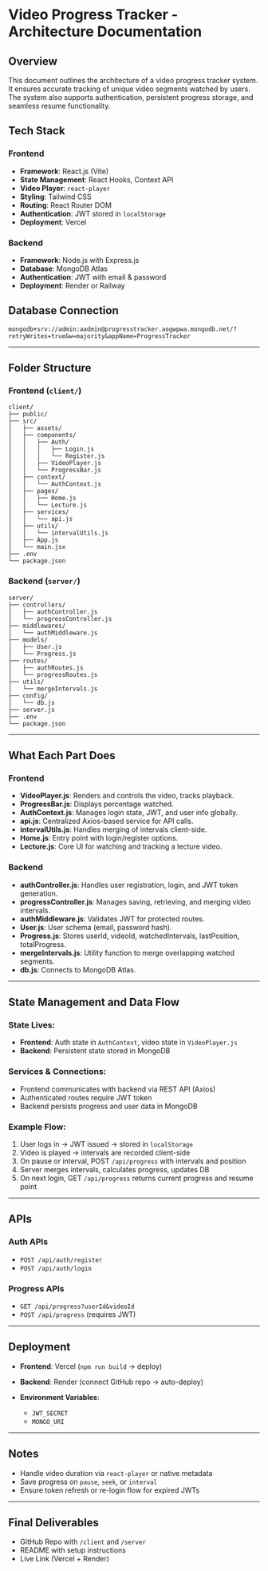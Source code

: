 # Video Progress Tracker - Architecture Documentation

## Overview

This document outlines the architecture of a video progress tracker system. It ensures accurate tracking of unique video segments watched by users. The system also supports authentication, persistent progress storage, and seamless resume functionality.

## Tech Stack

### Frontend

* **Framework**: React.js (Vite)
* **State Management**: React Hooks, Context API
* **Video Player**: `react-player`
* **Styling**: Tailwind CSS
* **Routing**: React Router DOM
* **Authentication**: JWT stored in `localStorage`
* **Deployment**: Vercel

### Backend

* **Framework**: Node.js with Express.js
* **Database**: MongoDB Atlas
* **Authentication**: JWT with email & password
* **Deployment**: Render or Railway

## Database Connection

```
mongodb+srv://admin:aadmin@progresstracker.aogwpwa.mongodb.net/?retryWrites=true&w=majority&appName=ProgressTracker
```

---

## Folder Structure

### Frontend (`client/`)

```
client/
├── public/
├── src/
│   ├── assets/
│   ├── components/
│   │   ├── Auth/
│   │   │   ├── Login.js
│   │   │   └── Register.js
│   │   ├── VideoPlayer.js
│   │   └── ProgressBar.js
│   ├── context/
│   │   └── AuthContext.js
│   ├── pages/
│   │   ├── Home.js
│   │   └── Lecture.js
│   ├── services/
│   │   └── api.js
│   ├── utils/
│   │   └── intervalUtils.js
│   ├── App.js
│   └── main.jsx
├── .env
└── package.json
```

### Backend (`server/`)

```
server/
├── controllers/
│   ├── authController.js
│   └── progressController.js
├── middlewares/
│   └── authMiddleware.js
├── models/
│   ├── User.js
│   └── Progress.js
├── routes/
│   ├── authRoutes.js
│   └── progressRoutes.js
├── utils/
│   └── mergeIntervals.js
├── config/
│   └── db.js
├── server.js
├── .env
└── package.json
```

---

## What Each Part Does

### Frontend

* **VideoPlayer.js**: Renders and controls the video, tracks playback.
* **ProgressBar.js**: Displays percentage watched.
* **AuthContext.js**: Manages login state, JWT, and user info globally.
* **api.js**: Centralized Axios-based service for API calls.
* **intervalUtils.js**: Handles merging of intervals client-side.
* **Home.js**: Entry point with login/register options.
* **Lecture.js**: Core UI for watching and tracking a lecture video.

### Backend

* **authController.js**: Handles user registration, login, and JWT token generation.
* **progressController.js**: Manages saving, retrieving, and merging video intervals.
* **authMiddleware.js**: Validates JWT for protected routes.
* **User.js**: User schema (email, password hash).
* **Progress.js**: Stores userId, videoId, watchedIntervals, lastPosition, totalProgress.
* **mergeIntervals.js**: Utility function to merge overlapping watched segments.
* **db.js**: Connects to MongoDB Atlas.

---

## State Management and Data Flow

### State Lives:

* **Frontend**: Auth state in `AuthContext`, video state in `VideoPlayer.js`
* **Backend**: Persistent state stored in MongoDB

### Services & Connections:

* Frontend communicates with backend via REST API (Axios)
* Authenticated routes require JWT token
* Backend persists progress and user data in MongoDB

### Example Flow:

1. User logs in → JWT issued → stored in `localStorage`
2. Video is played → intervals are recorded client-side
3. On pause or interval, POST `/api/progress` with intervals and position
4. Server merges intervals, calculates progress, updates DB
5. On next login, GET `/api/progress` returns current progress and resume point

---

## APIs

### Auth APIs

* `POST /api/auth/register`
* `POST /api/auth/login`

### Progress APIs

* `GET /api/progress?userId&videoId`
* `POST /api/progress` (requires JWT)

---

## Deployment

* **Frontend**: Vercel (`npm run build` → deploy)
* **Backend**: Render (connect GitHub repo → auto-deploy)
* **Environment Variables**:

  * `JWT_SECRET`
  * `MONGO_URI`

---

## Notes

* Handle video duration via `react-player` or native metadata
* Save progress on `pause`, `seek`, or `interval`
* Ensure token refresh or re-login flow for expired JWTs

---

## Final Deliverables

* GitHub Repo with `/client` and `/server`
* README with setup instructions
* Live Link (Vercel + Render)
